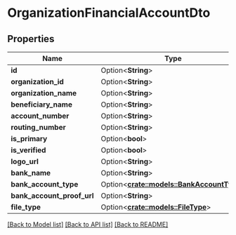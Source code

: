 # OrganizationFinancialAccountDto

## Properties

Name | Type | Description | Notes
------------ | ------------- | ------------- | -------------
**id** | Option<**String**> |  | [optional]
**organization_id** | Option<**String**> |  | [optional]
**organization_name** | Option<**String**> |  | [optional]
**beneficiary_name** | Option<**String**> |  | [optional]
**account_number** | Option<**String**> |  | [optional]
**routing_number** | Option<**String**> |  | [optional]
**is_primary** | Option<**bool**> |  | [optional]
**is_verified** | Option<**bool**> |  | [optional]
**logo_url** | Option<**String**> |  | [optional]
**bank_name** | Option<**String**> |  | [optional]
**bank_account_type** | Option<[**crate::models::BankAccountType**](BankAccountType.md)> |  | [optional]
**bank_account_proof_url** | Option<**String**> |  | [optional]
**file_type** | Option<[**crate::models::FileType**](FileType.md)> |  | [optional]

[[Back to Model list]](../README.md#documentation-for-models) [[Back to API list]](../README.md#documentation-for-api-endpoints) [[Back to README]](../README.md)


